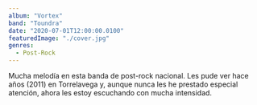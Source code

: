 ```yaml
---
album: "Vortex"
band: "Toundra"
date: "2020-07-01T12:00:00.0100"
featuredImage: "./cover.jpg"
genres:
  - Post-Rock
---
```


Mucha melodía en esta banda de post-rock nacional. Les pude ver hace años (2011) en Torrelavega y, aunque nunca les he prestado especial atención, ahora les estoy escuchando con mucha intensidad.

